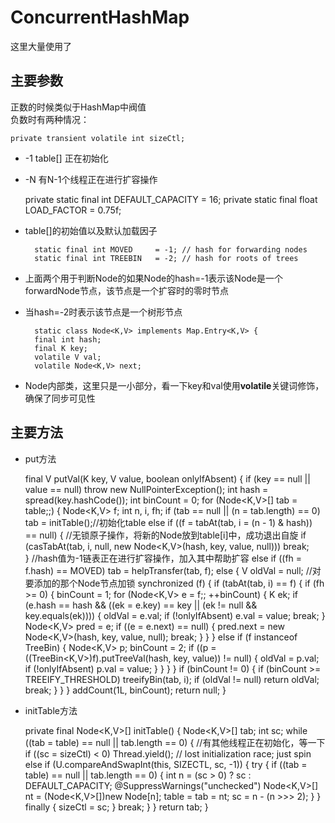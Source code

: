 # ConcurrentHashMap
这里大量使用了
## 主要参数
正数的时候类似于HashMap中阀值<br>
负数时有两种情况：<br>

    private transient volatile int sizeCtl;  

*  -1 table[] 正在初始化
*  -N 有N-1个线程正在进行扩容操作
    

    private static final int DEFAULT_CAPACITY = 16;
    private static final float LOAD_FACTOR = 0.75f;

* table[]的初始值以及默认加载因子

        static final int MOVED     = -1; // hash for forwarding nodes
        static final int TREEBIN   = -2; // hash for roots of trees
* 上面两个用于判断Node的如果Node的hash=-1表示该Node是一个forwardNode节点，该节点是一个扩容时的零时节点
* 当hash=-2时表示该节点是一个树形节点

        static class Node<K,V> implements Map.Entry<K,V> {
        final int hash;
        final K key;
        volatile V val;
        volatile Node<K,V> next;
* Node内部类，这里只是一小部分，看一下key和val使用**volatile**关键词修饰，确保了同步可见性

## 主要方法

* put方法	

	
    final V putVal(K key, V value, boolean onlyIfAbsent) {
        if (key == null || value == null) throw new NullPointerException();
        int hash = spread(key.hashCode());
        int binCount = 0;
        for (Node<K,V>[] tab = table;;) {
            Node<K,V> f; int n, i, fh;
            if (tab == null || (n = tab.length) == 0)
                tab = initTable();//初始化table
            else if ((f = tabAt(tab, i = (n - 1) & hash)) == null) {
				//无锁原子操作，将新的Node放到table[i]中，成功退出自旋
                if (casTabAt(tab, i, null,
                             new Node<K,V>(hash, key, value, null)))
                    break;                   
            }
            //hash值为-1链表正在进行扩容操作，加入其中帮助扩容
            else if ((fh = f.hash) == MOVED)
                tab = helpTransfer(tab, f);
            else {
                V oldVal = null;
				//对要添加的那个Node节点加锁
                synchronized (f) {
                    if (tabAt(tab, i) == f) {
                        if (fh >= 0) {
                            binCount = 1;
                            for (Node<K,V> e = f;; ++binCount) {
                                K ek;
                                if (e.hash == hash &&
                                    ((ek = e.key) == key ||
                                     (ek != null && key.equals(ek)))) {
                                    oldVal = e.val;
                                    if (!onlyIfAbsent)
                                        e.val = value;
                                    break;
                                }
                                Node<K,V> pred = e;
                                if ((e = e.next) == null) {
                                    pred.next = new Node<K,V>(hash, key,
                                                              value, null);
                                    break;
                                }
                            }
                        }
                        else if (f instanceof TreeBin) {
                            Node<K,V> p;
                            binCount = 2;
                            if ((p = ((TreeBin<K,V>)f).putTreeVal(hash, key,
                                                           value)) != null) {
                                oldVal = p.val;
                                if (!onlyIfAbsent)
                                    p.val = value;
                            }
                        }
                    }
                }
                if (binCount != 0) {
                    if (binCount >= TREEIFY_THRESHOLD)
                        treeifyBin(tab, i);
                    if (oldVal != null)
                        return oldVal;
                    break;
                }
            }
        }
        addCount(1L, binCount);
        return null;
    }


* initTable方法


    private final Node<K,V>[] initTable() {
        Node<K,V>[] tab; int sc;
        while ((tab = table) == null || tab.length == 0) {
			//有其他线程正在初始化，等一下
            if ((sc = sizeCtl) < 0)
                Thread.yield(); // lost initialization race; just spin
            else if (U.compareAndSwapInt(this, SIZECTL, sc, -1)) {
                try {
                    if ((tab = table) == null || tab.length == 0) {
                        int n = (sc > 0) ? sc : DEFAULT_CAPACITY;
                        @SuppressWarnings("unchecked")
                        Node<K,V>[] nt = (Node<K,V>[])new Node<?,?>[n];
                        table = tab = nt;
                        sc = n - (n >>> 2);
                    }
                } finally {
                    sizeCtl = sc;
                }
                break;
            }
        }
        return tab;
    }
    